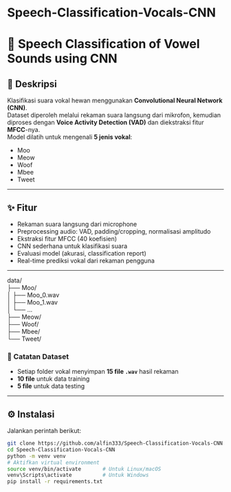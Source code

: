 # Speech-Classification-Vocals-CNN
# 🎤 Speech Classification of Vowel Sounds using CNN

## 📌 Deskripsi
Klasifikasi suara vokal hewan menggunakan **Convolutional Neural Network (CNN)**.  
Dataset diperoleh melalui rekaman suara langsung dari mikrofon, kemudian diproses dengan **Voice Activity Detection (VAD)** dan diekstraksi fitur **MFCC**-nya.  
Model dilatih untuk mengenali **5 jenis vokal**:
- Moo
- Meow
- Woof
- Mbee
- Tweet

---

## ✨ Fitur
- Rekaman suara langsung dari microphone
- Preprocessing audio: VAD, padding/cropping, normalisasi amplitudo
- Ekstraksi fitur MFCC (40 koefisien)
- CNN sederhana untuk klasifikasi suara
- Evaluasi model (akurasi, classification report)
- Real-time prediksi vokal dari rekaman pengguna

---

data/ <br>
├── Moo/ <br>
│   ├── Moo_0.wav <br>
│   ├── Moo_1.wav <br>
│   └── ... <br>
├── Meow/ <br>
├── Woof/ <br>
├── Mbee/ <br>
└── Tweet/ <br>

### 📌 Catatan Dataset
- Setiap folder vokal menyimpan **15 file `.wav`** hasil rekaman
- **10 file** untuk data training
- **5 file** untuk data testing

---

## ⚙️ Instalasi
Jalankan perintah berikut:
```bash
git clone https://github.com/alfin333/Speech-Classification-Vocals-CNN.git
cd Speech-Classification-Vocals-CNN
python -m venv venv
# Aktifkan virtual environment
source venv/bin/activate       # Untuk Linux/macOS
venv\Scripts\activate          # Untuk Windows
pip install -r requirements.txt

